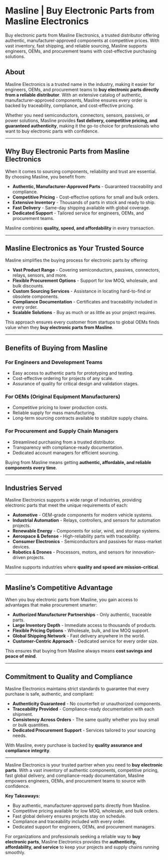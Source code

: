 # Masline | Buy Electronic Parts from Masline Electronics

Buy electronic parts from Masline Electronics, a trusted distributor offering authentic, manufacturer-approved components at competitive prices. With vast inventory, fast shipping, and reliable sourcing, Masline supports engineers, OEMs, and procurement teams with cost-effective purchasing solutions.

## About  
Masline Electronics is a trusted name in the industry, making it easier for engineers, OEMs, and procurement teams to **buy electronic parts directly from a reliable distributor**. With an extensive catalog of authentic, manufacturer-approved components, Masline ensures every order is backed by traceability, compliance, and cost-effective pricing.  

Whether you need semiconductors, connectors, sensors, passives, or power solutions, Masline provides **fast delivery, competitive pricing, and guaranteed authenticity**, making it the go-to choice for professionals who want to buy electronic parts with confidence.  

---

## Why Buy Electronic Parts from Masline Electronics  

When it comes to sourcing components, reliability and trust are essential. By choosing Masline, you benefit from:  

- **Authentic, Manufacturer-Approved Parts** - Guaranteed traceability and compliance.  
- **Competitive Pricing** - Cost-effective options for small and bulk orders.  
- **Extensive Inventory** - Thousands of parts in stock and ready to ship.  
- **Fast Delivery** - Same-day shipping available with global coverage.  
- **Dedicated Support** - Tailored service for engineers, OEMs, and procurement teams.  

Masline combines **quality, speed, and affordability** in every transaction.  

---

## Masline Electronics as Your Trusted Source  

Masline simplifies the buying process for electronic parts by offering:  

- **Vast Product Range** - Covering semiconductors, passives, connectors, relays, sensors, and more.  
- **Flexible Procurement Options** - Support for low MOQ, wholesale, and bulk discounts.  
- **Custom Sourcing Services** - Assistance in locating hard-to-find or obsolete components.  
- **Compliance Documentation** - Certificates and traceability included in every order.  
- **Scalable Solutions** - Buy as much or as little as your project requires.  

This approach ensures every customer from startups to global OEMs finds value when they **buy electronic parts from Masline**.  

---

## Benefits of Buying from Masline  

### For Engineers and Development Teams  
- Easy access to authentic parts for prototyping and testing.  
- Cost-effective ordering for projects of any scale.  
- Assurance of quality for critical design and validation stages.  

### For OEMs (Original Equipment Manufacturers)  
- Competitive pricing to lower production costs.  
- Reliable supply for mass manufacturing.  
- Long-term sourcing contracts available to stabilize supply chains.  

### For Procurement and Supply Chain Managers  
- Streamlined purchasing from a trusted distributor.  
- Transparency with compliance-ready documentation.  
- Dedicated account managers for efficient sourcing.  

Buying from Masline means getting **authentic, affordable, and reliable components every time**.  

---

## Industries Served  

Masline Electronics supports a wide range of industries, providing electronic parts that meet the unique requirements of each:  

- **Automotive** - OEM-grade components for modern vehicle systems.  
- **Industrial Automation** - Relays, controllers, and sensors for automation projects.  
- **Renewable Energy** - Components for solar, wind, and storage systems.  
- **Aerospace & Defense** - High-reliability parts with traceability.  
- **Consumer Electronics** - Semiconductors and passives for mass-market devices.  
- **Robotics & Drones** - Processors, motors, and sensors for innovation-driven projects.  

Masline supports industries where **quality and speed are mission-critical**.  

---

## Masline’s Competitive Advantage  

When you buy electronic parts from Masline, you gain access to advantages that make procurement smarter:  

- **Authorized Manufacturer Partnerships** - Only authentic, traceable parts.  
- **Large Inventory Depth** - Immediate access to thousands of products.  
- **Flexible Pricing Options** - Wholesale, bulk, and low MOQ support.  
- **Global Shipping Network** - Fast delivery anywhere in the world.  
- **Customer-Centric Approach** - Dedicated service for every order size.  

This ensures that buying from Masline always means **cost savings and peace of mind**.  

---

## Commitment to Quality and Compliance  

Masline Electronics maintains strict standards to guarantee that every purchase is safe, authentic, and compliant:  

- **Authenticity Guaranteed** - No counterfeit or unauthorized components.  
- **Traceability Provided** - Compliance-ready documentation with each shipment.  
- **Consistency Across Orders** - The same quality whether you buy small or bulk quantities.  
- **Dedicated Procurement Support** - Services tailored to your sourcing needs.  

With Masline, every purchase is backed by **quality assurance and compliance integrity**.  

---  

Masline Electronics is your trusted partner when you need to **buy electronic parts**. With a vast inventory of authentic components, competitive pricing, fast global delivery, and compliance-ready documentation, Masline empowers engineers, OEMs, and procurement teams to source with confidence.  

**Key Takeaways:**  
- Buy authentic, manufacturer-approved parts directly from Masline.  
- Competitive pricing available for low MOQ, wholesale, and bulk orders.  
- Fast global delivery ensures projects stay on schedule.  
- Compliance and traceability included with every order.  
- Dedicated support for engineers, OEMs, and procurement managers.  

For organizations and professionals seeking a reliable way to **buy electronic parts**, Masline Electronics provides the **authenticity, affordability, and service** to keep your projects and supply chains running smoothly.
